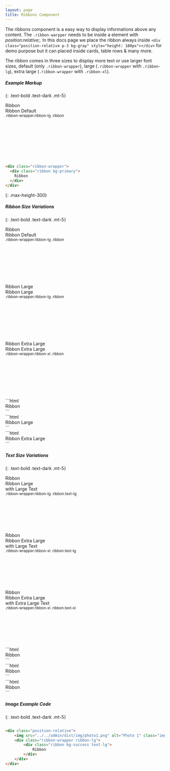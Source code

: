 ```yaml
---
layout: page
title: Ribbons Component
---
```


The ribbons component is a easy way to display informations above any content. The `.ribbon-warpper` needs to be inside a element with _position:relative;_. In this docs page we place the ribbon always inside `<div class="position-relative p-3 bg-gray" style="height: 180px"></div>` for demo purpose but it can placed inside cards, table rows & many more.

The ribbon comes in three sizes to display more text or use larger font sizes, default (only `.ribbon-wrapper`), large (`.ribbon-wrapper` with `.ribbon-lg`), extra large (`.ribbon-wrapper` with `.ribbon-xl`).

##### Example Markup 
{: .text-bold .text-dark .mt-5}

<div class="position-relative p-3 bg-gray" style="height: 180px">
  <div class="ribbon-wrapper">
    <div class="ribbon bg-primary">
      Ribbon
    </div>
  </div>
  Ribbon Default <br />
  <small>.ribbon-wrapper.ribbon-lg .ribbon</small>
</div>

```html
<div class="ribbon-wrapper">
  <div class="ribbon bg-primary">
    Ribbon
  </div>
</div>
```
{: .max-height-300}

##### Ribbon Size Variations
{: .text-bold .text-dark .mt-5}

<div class="row">
  <div class="col-sm-4">
    <div class="position-relative p-3 bg-gray" style="height: 180px">
      <div class="ribbon-wrapper">
        <div class="ribbon bg-primary">
          Ribbon
        </div>
      </div>
      Ribbon Default <br />
      <small>.ribbon-wrapper.ribbon-lg .ribbon</small>
    </div>
  </div>
  <div class="col-sm-4">
    <div class="position-relative p-3 bg-gray" style="height: 180px">
      <div class="ribbon-wrapper ribbon-lg">
        <div class="ribbon bg-info">
          Ribbon Large
        </div>
      </div>
      Ribbon Large <br />
      <small>.ribbon-wrapper.ribbon-lg .ribbon</small>
    </div>
  </div>
  <div class="col-sm-4">
    <div class="position-relative p-3 bg-gray" style="height: 180px">
      <div class="ribbon-wrapper ribbon-xl">
        <div class="ribbon bg-secondary">
          Ribbon Extra Large
        </div>
      </div>
      Ribbon Extra Large <br />
      <small>.ribbon-wrapper.ribbon-xl .ribbon</small>
    </div>
  </div>
</div>
<div class="row">
  <div class="col-sm-4" markdown="1">
```html
  <div class="ribbon-wrapper">
    <div class="ribbon bg-primary">
      Ribbon
    </div>
  </div>
```
  </div>
  <div class="col-sm-4" markdown="1">
```html
  <div class="ribbon-wrapper ribbon-lg">
    <div class="ribbon bg-info">
      Ribbon Large
    </div>
  </div>
```
  </div>
  <div class="col-sm-4" markdown="1">
```html
  <div class="ribbon-wrapper ribbon-xl">
    <div class="ribbon bg-secondary">
      Ribbon Extra Large
    </div>
  </div>
```
  </div>
</div>

##### Text Size Variations
{: .text-bold .text-dark .mt-5}

<div class="row">
  <div class="col-sm-4">
    <div class="position-relative p-3 bg-gray" style="height: 180px">
      <div class="ribbon-wrapper ribbon-lg">
        <div class="ribbon bg-success text-lg">
          Ribbon
        </div>
      </div>
      Ribbon Large <br /> with Large Text <br />
      <small>.ribbon-wrapper.ribbon-lg .ribbon.text-lg</small>
    </div>
  </div>
  <div class="col-sm-4">
    <div class="position-relative p-3 bg-gray" style="height: 180px">
      <div class="ribbon-wrapper ribbon-xl">
        <div class="ribbon bg-warning text-lg">
          Ribbon
        </div>
      </div>
      Ribbon Extra Large <br /> with Large Text <br />
      <small>.ribbon-wrapper.ribbon-xl .ribbon.text-lg</small>
    </div>
  </div>
  <div class="col-sm-4">
    <div class="position-relative p-3 bg-gray" style="height: 180px">
      <div class="ribbon-wrapper ribbon-xl">
        <div class="ribbon bg-danger text-xl">
          Ribbon
        </div>
      </div>
      Ribbon Extra Large <br /> with Extra Large Text <br />
      <small>.ribbon-wrapper.ribbon-xl .ribbon.text-xl</small>
    </div>
  </div>
</div>
<div class="row">
  <div class="col-sm-4" markdown="1">
```html
<div class="ribbon-wrapper ribbon-lg">
  <div class="ribbon bg-success text-lg">
    Ribbon
  </div>
</div>
```
  </div>
  <div class="col-sm-4" markdown="1">
```html
<div class="ribbon-wrapper ribbon-xl">
  <div class="ribbon bg-warning text-lg">
    Ribbon
  </div>
</div>
```
  </div>
  <div class="col-sm-4" markdown="1">
```html
<div class="ribbon-wrapper ribbon-xl">
  <div class="ribbon bg-danger text-xl">
    Ribbon
  </div>
</div>
```
  </div>
</div>

##### Image Example Code
{: .text-bold .text-dark .mt-5}

```html

<div class="position-relative">
    <img src="../../admin/dist/img/photo1.png" alt="Photo 1" class="img-fluid">
    <div class="ribbon-wrapper ribbon-lg">
        <div class="ribbon bg-success text-lg">
            Ribbon
        </div>
    </div>
</div>
```
